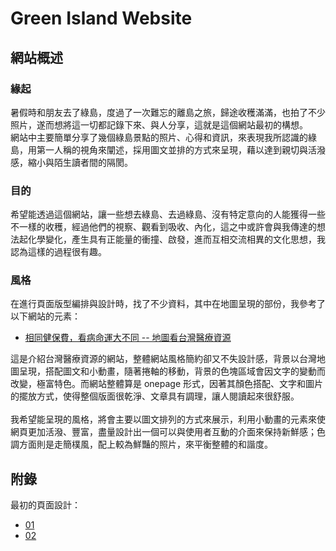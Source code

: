 # Green Island Website

## 網站概述
### 緣起
暑假時和朋友去了綠島，度過了一次難忘的離島之旅，歸途收穫滿滿，也拍了不少照片，遂而想將這一切都記錄下來、與人分享，這就是這個網站最初的構想。
<br>
網站中主要簡單分享了幾個綠島景點的照片、心得和資訊，來表現我所認識的綠島，用第一人稱的視角來闡述，採用圖文並排的方式來呈現，藉以達到親切與活潑感，縮小與陌生讀者間的隔閡。

### 目的
希望能透過這個網站，讓一些想去綠島、去過綠島、沒有特定意向的人能獲得一些不一樣的收穫，經過他們的視察、觀看到吸收、內化，這之中或許會與我傳達的想法起化學變化，產生具有正能量的衝撞、啟發，進而互相交流相異的文化思想，我認為這樣的過程很有趣。

### 風格
在進行頁面版型編排與設計時，找了不少資料，其中在地圖呈現的部份，我參考了以下網站的元素：

- [相同健保費，看病命運大不同 -- 地圖看台灣醫療資源](https://udn.com/upf/newmedia/2018_data/rural_medical/)

這是介紹台灣醫療資源的網站，整體網站風格簡約卻又不失設計感，背景以台灣地圖呈現，搭配圖文和小動畫，隨著捲軸的移動，背景的色塊區域會因文字的變動而改變，極富特色。而網站整體算是 onepage 形式，因著其顏色搭配、文字和圖片的擺放方式，使得整個版面很乾淨、文章具有調理，讓人閱讀起來很舒服。
<br>
<br>
我希望能呈現的風格，將會主要以圖文排列的方式來展示，利用小動畫的元素來使網頁更加活潑、豐富，盡量設計出一個可以與使用者互動的介面來保持新鮮感；色調方面則是走簡樸風，配上較為鮮豔的照片，來平衡整體的和諧度。

## 附錄
最初的頁面設計：
- [01](https://i.imgur.com/MXUNW07.png)
- [02](https://i.imgur.com/Ji14dPf.png)

